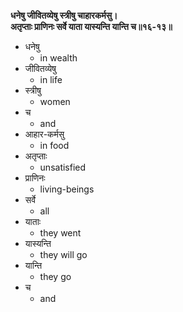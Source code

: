**धनेषु जीवितव्येषु स्त्रीषु चाहारकर्मसु।**  
**अतृप्ताः प्राणिनः सर्वे याता यास्यन्ति यान्ति च॥१६-१३॥**

*   धनेषु
    *   in wealth
*   जीवितव्येषु
    *   in life
*   स्त्रीषु
    *   women
*   च
    *   and
*   आहार-कर्मसु
    *   in food
*   अतृप्ताः
    *   unsatisfied
*   प्राणिनः
    *   living-beings
*   सर्वे
    *   all
*   याताः
    *   they went
*   यास्यन्ति
    *   they will go
*   यान्ति
    *   they go
*   च
    *   and